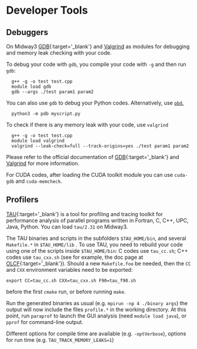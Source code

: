 # Developer Tools

## Debuggers

On Midway3 [GDB](https://www.sourceware.org/gdb/documentation/){:target='_blank'} and <a href='https://valgrind.org/docs/manual/quick-start.html' target='_blank'>Valgrind</a> as modules for debugging and memory leak checking with your code.

To debug your code with `gdb`, you compile your code with `-g` and then run `gdb`:
```
  g++ -g -o test test.cpp
  module load gdb
  gdb --args ./test param1 param2
```
You can also use `gdb` to debug your Python codes. Alternatively, use <a href='https://docs.python.org/3/library/pdb.html' target='_blank'>`pbd`.</a>

```
  python3 -m pdb myscript.py
```
To check if there is any memory leak with your code, use `valgrind`
```
  g++ -g -o test test.cpp
  module load valgrind
  valgrind --leak-check=full --track-origins=yes ./test param1 param2
```
Please refer to the official documentation of [GDB](https://www.sourceware.org/gdb/documentation/){:target='_blank'} and <a href='https://valgrind.org/docs/manual/quick-start.html' target='_blank'>Valgrind</a> for more information.

For CUDA codes, after loading the CUDA toolkit module you can use `cuda-gdb` and `cuda-memcheck`.


## Profilers

[TAU](http://www.cs.uoregon.edu/research/tau/home.php){:target='_blank'} is a tool for profiling and tracing toolkit for performance
analysis of parallel programs written in Fortran, C, C++, UPC, Java, Python. You can load `tau/2.31` on Midway3.

The TAU binaries and scripts in the subfolders `$TAU_HOME/bin`, and several `Makefile.*` in `$TAU_HOME/lib` .
To use TAU, you need to rebuild your code using one of the scripts inside `$TAU_HOME/bin`: C codes use `tau_cc.sh`; C++ codes use `tau_cxx.sh`
(see for example, the doc page at [OLCF](https://docs.olcf.ornl.gov/software/profiling/TAU.html){:target='_blank'}).
Should a new `Makefile.foo` be needed, then the `CC` and `CXX` environment variables need to be exported: 

```
export CC=tau_cc.sh CXX=tau_cxx.sh F90=tau_f90.sh
```
before the first `cmake` run, or before running `make`.

Run the generated binaries as usual (e.g. `mpirun -np 4 ./binary args`) the output will now include the files `profile.*` in the working directory.
At this point, run `paraprof` to launch the GUI analysis (need `module load java`), or `pprof` for command-line output.

Different options for compile time are available (e.g. `-optVerbose`), options for run time (e.g. `TAU_TRACK_MEMORY_LEAKS=1`)


